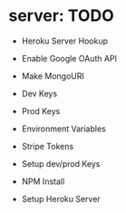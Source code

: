 # server: TODO
- Heroku Server Hookup
- Enable Google OAuth API
- Make MongoURI
- Dev Keys
- Prod Keys
- Environment Variables
- Stripe Tokens

- Setup dev/prod Keys
- NPM Install
- Setup Heroku Server
